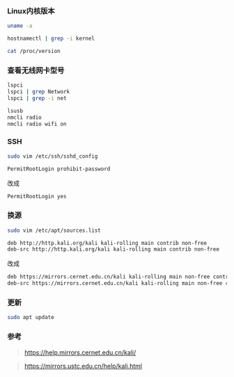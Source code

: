 ### Linux内核版本

```sh
uname -a
```

```sh
hostnamectl | grep -i kernel
```

```sh
cat /proc/version
```

### 查看无线网卡型号

```sh
lspci
lspci | grep Network
lspci | grep -i net
```

```sh
lsusb
nmcli radio
nmcli radio wifi on
```

### SSH

```sh
sudo vim /etc/ssh/sshd_config
```

```sh
PermitRootLogin prohibit-password
```

改成

```sh
PermitRootLogin yes
```

### 换源

```sh
sudo vim /etc/apt/sources.list
```

```sh
deb http://http.kali.org/kali kali-rolling main contrib non-free
deb-src http://http.kali.org/kali kali-rolling main contrib non-free
```

改成

```sh
deb https://mirrors.cernet.edu.cn/kali kali-rolling main non-free contrib
deb-src https://mirrors.cernet.edu.cn/kali kali-rolling main non-free contrib
```

### 更新

```sh
sudo apt update
```

### 参考

> https://help.mirrors.cernet.edu.cn/kali/

> https://mirrors.ustc.edu.cn/help/kali.html

